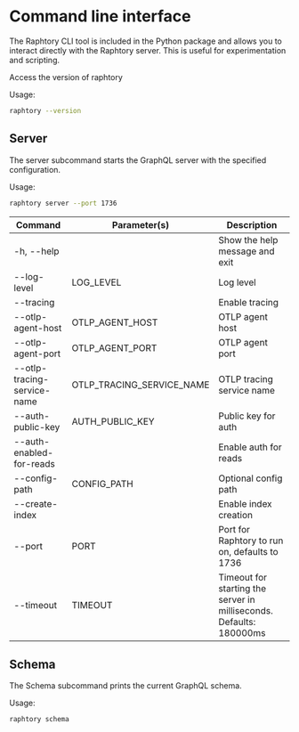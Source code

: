 # Command line interface

The Raphtory CLI tool is included in the Python package and allows you to interact directly with the Raphtory server. This is useful for experimentation and scripting.

Access the version of raphtory

Usage:

```sh
raphtory --version
```

## Server

The server subcommand starts the GraphQL server with the specified configuration.

Usage:

```sh
raphtory server --port 1736
```

| Command                     | Parameter(s)              | Description                                                         |
|-----------------------------|---------------------------|---------------------------------------------------------------------|
| -h, --help                  |                           | Show the help message and exit                                      |
| --log-level                 | LOG_LEVEL                 | Log level                                                           |
| --tracing                   |                           | Enable tracing                                                      |
| --otlp-agent-host           | OTLP_AGENT_HOST           | OTLP agent host                                                     |
| --otlp-agent-port           | OTLP_AGENT_PORT           | OTLP agent port                                                     |
| --otlp-tracing-service-name | OTLP_TRACING_SERVICE_NAME | OTLP tracing service name                                           |
| --auth-public-key           | AUTH_PUBLIC_KEY           | Public key for auth                                                 |
| --auth-enabled-for-reads    |                           | Enable auth for reads                                               |
| --config-path               | CONFIG_PATH               | Optional config path                                                |
| --create-index              |                           | Enable index creation                                               |
| --port                      | PORT                      | Port for Raphtory to run on, defaults to 1736                       |
| --timeout                   | TIMEOUT                   | Timeout for starting the server in milliseconds. Defaults: 180000ms |

## Schema

The Schema subcommand prints the current GraphQL schema.

Usage:

```sh
raphtory schema
```
